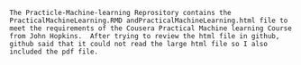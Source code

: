     The Practicle-Machine-learning Reprository contains the PracticalMachineLearning.RMD andPracticalMachineLearning.html file to meet the requirements of the Cousera Practical Machine learning Course from John Hopkins.  After trying to review the html file in github, github said that it could not read the large html file so I also included the pdf file.